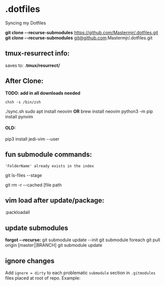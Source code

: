 # .dotfiles
Syncing my Dotfiles

**git clone --recurse-submodules** https://github.com/Mastermjr/.dotfiles.git  
**git clone --recurse-submodules** git@github.com:Mastermjr/.dotfiles.git

## tmux-resurrect info: 
  saves to: **.tmux/resurrect/**
## After Clone:
**TODO: add in all downloads needed**
```shell
chsh -s /bin/zsh
```
./sync.sh
sudo apt install neovim **OR** brew install neovim
python3 -m pip install pynvim

#### OLD:
pip3 install jedi-vim --user


## fun submodule commands:
  `'FolderName' already exists in the index` 

  git ls-files --stage

  git rm -r --cached [file path

## vim load after update/package:
  :packloadall

## update submodules
  **forgot --recurse:** git submodule update --init
  git submodule foreach git pull origin [master||BRANCH]
  git submodule update

## ignore changes
  Add `ignore = dirty` to each problematic `submodule` section in `.gitmodules` files placed at root of repo. Example:
